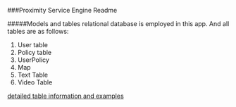 ###Proximity Service Engine Readme

#####Models and tables
relational database is employed in this app. And all tables are as follows:
1. User table
2. Policy table
3. UserPolicy
4. Map
5. Text Table
6. Video Table

[detailed table information and examples](https://cisco.box.com/s/80p11mc2qzy5br3fj4qh9c6rkbc04kps)











